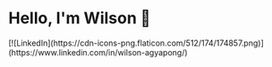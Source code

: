 <h1>Hello, I'm Wilson 👋</h1>
[![LinkedIn](https://cdn-icons-png.flaticon.com/512/174/174857.png)](https://www.linkedin.com/in/wilson-agyapong/)




<!---
WilsoAgya/WilsoAgya is a ✨ special ✨ repository because its `README.md` (this file) appears on your GitHub profile.
You can click the Preview link to take a look at your changes.
--->
